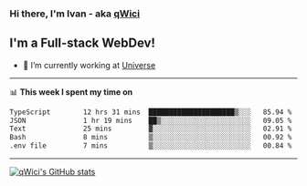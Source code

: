### Hi there, I'm Ivan - aka [qWici][website]

## I'm a Full-stack WebDev!
- 🔭 I’m currently working at [Universe][universe]

---

📊 **This week I spent my time on**
<!--START_SECTION:waka-->

```txt
TypeScript        12 hrs 31 mins  █████████████████████▒░░░   85.94 %
JSON              1 hr 19 mins    ██▒░░░░░░░░░░░░░░░░░░░░░░   09.05 %
Text              25 mins         ▓░░░░░░░░░░░░░░░░░░░░░░░░   02.91 %
Bash              8 mins          ▒░░░░░░░░░░░░░░░░░░░░░░░░   00.92 %
.env file         7 mins          ▒░░░░░░░░░░░░░░░░░░░░░░░░   00.84 %
```

<!--END_SECTION:waka-->

---

[![qWici's GitHub stats](https://github-readme-stats.vercel.app/api?username=qWici)](https://github.com/qWici/github-readme-stats)

[website]: https://devkucher.com
[twitter]: https://twitter.com/KucherDev
[linkedin]: https://www.linkedin.com/in/ivankucher
[universe]: https://universeapps.limited
